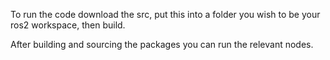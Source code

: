 To run the code download the src, put this into a folder you wish to be your ros2 workspace, then build.

After building and sourcing the packages you can run the relevant nodes.
